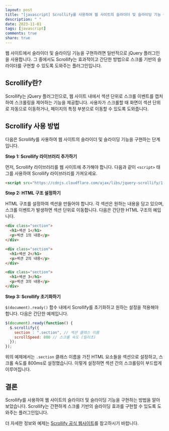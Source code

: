 ```yaml
---
layout: post
title: "[javascript] Scrollify를 사용하여 웹 사이트의 슬라이더 및 슬라이딩 기능 구현 방법"
description: " "
date: 2023-11-01
tags: [javascript]
comments: true
share: true
---
```


웹 사이트에서 슬라이더 및 슬라이딩 기능을 구현하려면 일반적으로 jQuery 플러그인을 사용합니다. 그 중에서도 Scrollify는 효과적이고 간단한 방법으로 스크롤 기반의 슬라이더를 구현할 수 있도록 도와주는 플러그인입니다.

## Scrollify란?

Scrollify는 jQuery 플러그인으로, 웹 사이트 내에서 섹션 단위로 스크롤 이벤트를 캡처하여 스크롤링을 제어하는 기능을 제공합니다. 사용자가 스크롤할 때 화면이 섹션 단위로 자동으로 이동하거나, 페이지의 특정 부분으로 이동할 수 있도록 도와줍니다.

## Scrollify 사용 방법

다음은 Scrollify를 사용하여 웹 사이트의 슬라이더 및 슬라이딩 기능을 구현하는 단계입니다.

**Step 1: Scrollify 라이브러리 추가하기**

먼저, Scrollify 라이브러리를 웹 사이트에 추가해야 합니다. 다음과 같이 `<script>` 태그를 사용하여 Scrollify 라이브러리를 가져오세요.

```html
<script src="https://cdnjs.cloudflare.com/ajax/libs/jquery-scrollify/1.0.20/jquery.scrollify.min.js"></script>
```

**Step 2: HTML 구조 설정하기**

HTML 구조를 설정하여 섹션을 만들어야 합니다. 각 섹션은 원하는 내용을 담고 있으며, 스크롤 이벤트가 발생하면 섹션 단위로 이동합니다. 다음은 간단한 HTML 구조의 예입니다.

```html
<div class="section">
  <h1>섹션 1</h1>
  <p>섹션 1의 내용</p>
</div>

<div class="section">
  <h1>섹션 2</h1>
  <p>섹션 2의 내용</p>
</div>

<div class="section">
  <h1>섹션 3</h1>
  <p>섹션 3의 내용</p>
</div>
```

**Step 3: Scrollify 초기화하기**

`$(document).ready()` 함수 내에서 Scrollify를 초기화하고 원하는 설정을 적용해야 합니다. 다음은 간단한 예제입니다.

```javascript
$(document).ready(function() {
  $.scrollify({
    section : ".section", // 섹션 클래스 이름
    scrollSpeed: 800 // 스크롤 속도 (밀리초)
  });
});
```

위의 예제에서는 `.section` 클래스 이름을 가진 HTML 요소들을 섹션으로 설정하고, 스크롤 속도를 800ms로 설정했습니다. 이렇게 설정하면 섹션 간의 스크롤링이 부드럽게 이루어집니다.

## 결론

Scrollify를 사용하여 웹 사이트의 슬라이더 및 슬라이딩 기능을 구현하는 방법을 알아보았습니다. Scrollify는 간편하게 스크롤 기반의 슬라이딩 효과를 구현할 수 있도록 도와주는 플러그인입니다.

더 자세한 정보와 예제는 [Scrollify 공식 웹사이트](https://projects.lukehaas.me/scrollify/)를 참고하시기 바랍니다.